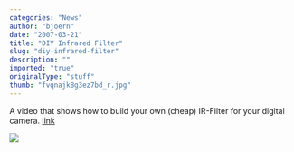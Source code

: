 ```yaml
---
categories: "News"
author: "bjoern"
date: "2007-03-21"
title: "DIY Infrared Filter"
slug: "diy-infrared-filter"
description: ""
imported: "true"
originalType: "stuff"
thumb: "fvqnajk8g3ez7bd_r.jpg"
---
```



<!--{SPLIT()}-->








A video that shows how to build your own (cheap) 
IR-Filter for your digital camera. [link](http://www.instructables.com/id/E7OGJGKPAXEZ7BDYA9)
<!--~~~-->


![](fvqnajk8g3ez7bd_r.jpg)
<!--{SPLIT}-->